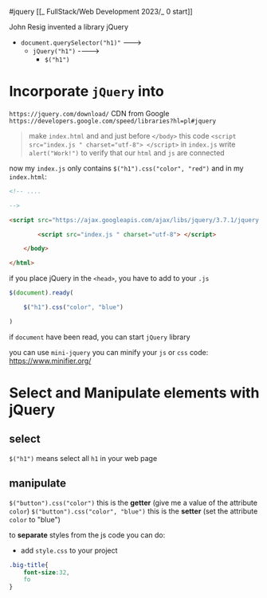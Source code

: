 #jquery 
[[_ FullStack/Web Development 2023/_ 0 start]]

John Resig  invented a library jQuery
- `document.querySelector("h1)"` ---> 
	- `jQuery("h1")` ----> 
		- `$("h1")`

# Incorporate `jQuery` into 
`https://jquery.com/download/` CDN from Google 
`https://developers.google.com/speed/libraries?hl=pl#jquery`

> make `index.html` and and just before `</body>` this code `<script src="index.js " charset="utf-8"> </script>`
> in `index.js` write `alert("Work!")` to verify that our `html` and `js` are connected

now my `index.js` only contains `$("h1").css("color", "red")` 
and in my `index.html`:
```html
<!-- ....

-->

<script src="https://ajax.googleapis.com/ajax/libs/jquery/3.7.1/jquery.min.js"></script>

        <script src="index.js " charset="utf-8"> </script>

    </body>

</html>

```

if you place jQuery in the `<head>`, you have to add to your `.js`
```js
$(document).ready(

    $("h1").css("color", "blue")

)
```
if `document` have been read, you can start `jQuery` library

you can use `mini-jquery`
you can minify your `js` or `css` code:  https://www.minifier.org/


# Select and Manipulate elements with jQuery

## select
`$("h1")` means select all `h1` in your web page

## manipulate
`$("button").css("color")` this is the **getter** (give me a value of the attribute `color`)
`$("button").css("color", "blue")` this is the **setter** (set the attribute `color` to "blue")

to **separate** styles from the js code you can do:
- add `style.css` to your project
```css
.big-title{
	font-size:32,
	fo
}
```








